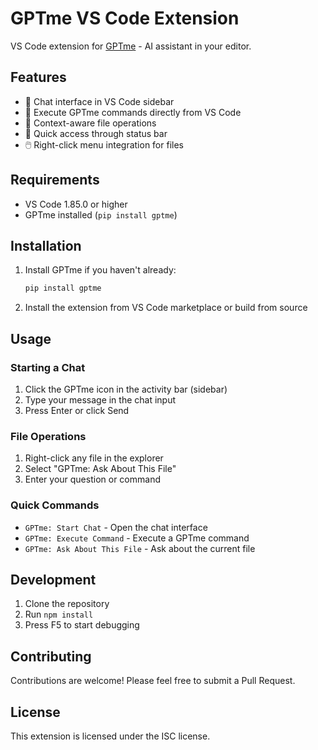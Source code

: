 # GPTme VS Code Extension

VS Code extension for [GPTme](https://github.com/ErikBjare/gptme) - AI assistant in your editor.

## Features

- 💬 Chat interface in VS Code sidebar
- 🔧 Execute GPTme commands directly from VS Code
- 📁 Context-aware file operations
- 🎯 Quick access through status bar
- 🖱️ Right-click menu integration for files

## Requirements

- VS Code 1.85.0 or higher
- GPTme installed (`pip install gptme`)

## Installation

1. Install GPTme if you haven't already:
   ```bash
   pip install gptme
   ```

2. Install the extension from VS Code marketplace or build from source

## Usage

### Starting a Chat

1. Click the GPTme icon in the activity bar (sidebar)
2. Type your message in the chat input
3. Press Enter or click Send

### File Operations

1. Right-click any file in the explorer
2. Select "GPTme: Ask About This File"
3. Enter your question or command

### Quick Commands

- `GPTme: Start Chat` - Open the chat interface
- `GPTme: Execute Command` - Execute a GPTme command
- `GPTme: Ask About This File` - Ask about the current file

## Development

1. Clone the repository
2. Run `npm install`
3. Press F5 to start debugging

## Contributing

Contributions are welcome! Please feel free to submit a Pull Request.

## License

This extension is licensed under the ISC license.
